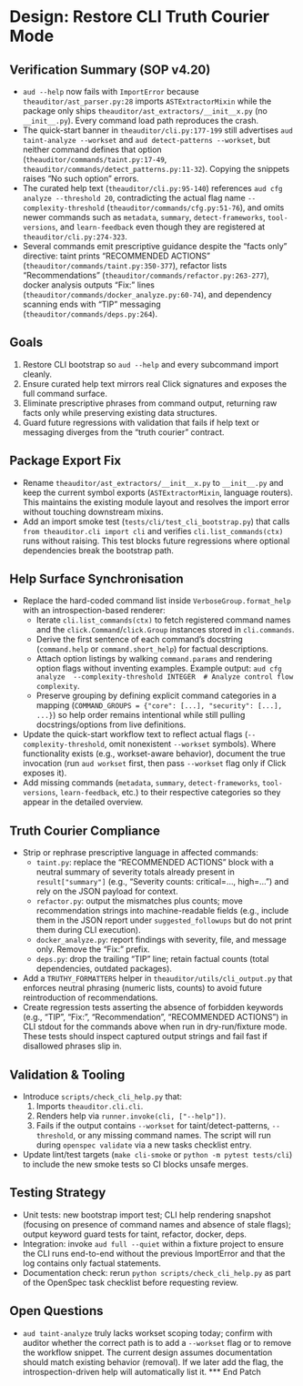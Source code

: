 # Design: Restore CLI Truth Courier Mode

## Verification Summary (SOP v4.20)
- `aud --help` now fails with `ImportError` because `theauditor/ast_parser.py:28` imports `ASTExtractorMixin` while the package only ships `theauditor/ast_extractors/__init__x.py` (no `__init__.py`). Every command load path reproduces the crash.
- The quick-start banner in `theauditor/cli.py:177-199` still advertises `aud taint-analyze --workset` and `aud detect-patterns --workset`, but neither command defines that option (`theauditor/commands/taint.py:17-49`, `theauditor/commands/detect_patterns.py:11-32`). Copying the snippets raises “No such option” errors.
- The curated help text (`theauditor/cli.py:95-140`) references `aud cfg analyze --threshold 20`, contradicting the actual flag name `--complexity-threshold` (`theauditor/commands/cfg.py:51-76`), and omits newer commands such as `metadata`, `summary`, `detect-frameworks`, `tool-versions`, and `learn-feedback` even though they are registered at `theauditor/cli.py:274-323`.
- Several commands emit prescriptive guidance despite the “facts only” directive: taint prints “RECOMMENDED ACTIONS” (`theauditor/commands/taint.py:350-377`), refactor lists “Recommendations” (`theauditor/commands/refactor.py:263-277`), docker analysis outputs “Fix:” lines (`theauditor/commands/docker_analyze.py:60-74`), and dependency scanning ends with “TIP” messaging (`theauditor/commands/deps.py:264`).

## Goals
1. Restore CLI bootstrap so `aud --help` and every subcommand import cleanly.
2. Ensure curated help text mirrors real Click signatures and exposes the full command surface.
3. Eliminate prescriptive phrases from command output, returning raw facts only while preserving existing data structures.
4. Guard future regressions with validation that fails if help text or messaging diverges from the “truth courier” contract.

## Package Export Fix
- Rename `theauditor/ast_extractors/__init__x.py` to `__init__.py` and keep the current symbol exports (`ASTExtractorMixin`, language routers). This maintains the existing module layout and resolves the import error without touching downstream mixins.
- Add an import smoke test (`tests/cli/test_cli_bootstrap.py`) that calls `from theauditor.cli import cli` and verifies `cli.list_commands(ctx)` runs without raising. This test blocks future regressions where optional dependencies break the bootstrap path.

## Help Surface Synchronisation
- Replace the hard-coded command list inside `VerboseGroup.format_help` with an introspection-based renderer:
  - Iterate `cli.list_commands(ctx)` to fetch registered command names and the `click.Command`/`click.Group` instances stored in `cli.commands`.
  - Derive the first sentence of each command’s docstring (`command.help` or `command.short_help`) for factual descriptions.
  - Attach option listings by walking `command.params` and rendering option flags without inventing examples. Example output: `aud cfg analyze  --complexity-threshold INTEGER  # Analyze control flow complexity`.
  - Preserve grouping by defining explicit command categories in a mapping (`COMMAND_GROUPS = {"core": [...], "security": [...], ...}`) so help order remains intentional while still pulling docstrings/options from live definitions.
- Update the quick-start workflow text to reflect actual flags (`--complexity-threshold`, omit nonexistent `--workset` symbols). Where functionality exists (e.g., workset-aware behavior), document the true invocation (run `aud workset` first, then pass `--workset` flag only if Click exposes it).
- Add missing commands (`metadata`, `summary`, `detect-frameworks`, `tool-versions`, `learn-feedback`, etc.) to their respective categories so they appear in the detailed overview.

## Truth Courier Compliance
- Strip or rephrase prescriptive language in affected commands:
  - `taint.py`: replace the “RECOMMENDED ACTIONS” block with a neutral summary of severity totals already present in `result["summary"]` (e.g., “Severity counts: critical=…, high=…”) and rely on the JSON payload for context.
  - `refactor.py`: output the mismatches plus counts; move recommendation strings into machine-readable fields (e.g., include them in the JSON report under `suggested_followups` but do not print them during CLI execution).
  - `docker_analyze.py`: report findings with severity, file, and message only. Remove the “Fix:” prefix.
  - `deps.py`: drop the trailing “TIP” line; retain factual counts (total dependencies, outdated packages).
- Add a `TRUTHY_FORMATTERS` helper in `theauditor/utils/cli_output.py` that enforces neutral phrasing (numeric lists, counts) to avoid future reintroduction of recommendations.
- Create regression tests asserting the absence of forbidden keywords (e.g., “TIP”, “Fix:”, “Recommendation”, “RECOMMENDED ACTIONS”) in CLI stdout for the commands above when run in dry-run/fixture mode. These tests should inspect captured output strings and fail fast if disallowed phrases slip in.

## Validation & Tooling
- Introduce `scripts/check_cli_help.py` that:
  1. Imports `theauditor.cli.cli`.
  2. Renders help via `runner.invoke(cli, ["--help"])`.
  3. Fails if the output contains `--workset` for taint/detect-patterns, `--threshold`, or any missing command names.
  The script will run during `openspec validate` via a new tasks checklist entry.
- Update lint/test targets (`make cli-smoke` or `python -m pytest tests/cli`) to include the new smoke tests so CI blocks unsafe merges.

## Testing Strategy
- Unit tests: new bootstrap import test; CLI help rendering snapshot (focusing on presence of command names and absence of stale flags); output keyword guard tests for taint, refactor, docker, deps.
- Integration: invoke `aud full --quiet` within a fixture project to ensure the CLI runs end-to-end without the previous ImportError and that the log contains only factual statements.
- Documentation check: rerun `python scripts/check_cli_help.py` as part of the OpenSpec task checklist before requesting review.

## Open Questions
- `aud taint-analyze` truly lacks workset scoping today; confirm with auditor whether the correct path is to add a `--workset` flag or to remove the workflow snippet. The current design assumes documentation should match existing behavior (removal). If we later add the flag, the introspection-driven help will automatically list it.*** End Patch
